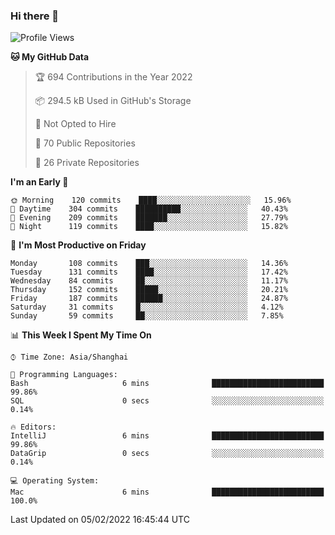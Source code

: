 ### Hi there 👋

<!--
**qbosen/qbosen** is a ✨ _special_ ✨ repository because its `README.md` (this file) appears on your GitHub profile.

Here are some ideas to get you started:

- 🔭 I’m currently working on ...
- 🌱 I’m currently learning ...
- 👯 I’m looking to collaborate on ...
- 🤔 I’m looking for help with ...
- 💬 Ask me about ...
- 📫 How to reach me: ...
- 😄 Pronouns: ...
- ⚡ Fun fact: ...
-->

<!--START_SECTION:waka-->
![Profile Views](http://img.shields.io/badge/Profile%20Views-2-blue)

**🐱 My GitHub Data** 

> 🏆 694 Contributions in the Year 2022
 > 
> 📦 294.5 kB Used in GitHub's Storage 
 > 
> 🚫 Not Opted to Hire
 > 
> 📜 70 Public Repositories 
 > 
> 🔑 26 Private Repositories  
 > 
**I'm an Early 🐤** 

```text
🌞 Morning    120 commits    ████░░░░░░░░░░░░░░░░░░░░░   15.96% 
🌆 Daytime    304 commits    ██████████░░░░░░░░░░░░░░░   40.43% 
🌃 Evening    209 commits    ███████░░░░░░░░░░░░░░░░░░   27.79% 
🌙 Night      119 commits    ████░░░░░░░░░░░░░░░░░░░░░   15.82%

```
📅 **I'm Most Productive on Friday** 

```text
Monday       108 commits    ███░░░░░░░░░░░░░░░░░░░░░░   14.36% 
Tuesday      131 commits    ████░░░░░░░░░░░░░░░░░░░░░   17.42% 
Wednesday    84 commits     ██░░░░░░░░░░░░░░░░░░░░░░░   11.17% 
Thursday     152 commits    █████░░░░░░░░░░░░░░░░░░░░   20.21% 
Friday       187 commits    ██████░░░░░░░░░░░░░░░░░░░   24.87% 
Saturday     31 commits     █░░░░░░░░░░░░░░░░░░░░░░░░   4.12% 
Sunday       59 commits     ██░░░░░░░░░░░░░░░░░░░░░░░   7.85%

```


📊 **This Week I Spent My Time On** 

```text
⌚︎ Time Zone: Asia/Shanghai

💬 Programming Languages: 
Bash                     6 mins              █████████████████████████   99.86% 
SQL                      0 secs              ░░░░░░░░░░░░░░░░░░░░░░░░░   0.14%

🔥 Editors: 
IntelliJ                 6 mins              █████████████████████████   99.86% 
DataGrip                 0 secs              ░░░░░░░░░░░░░░░░░░░░░░░░░   0.14%

💻 Operating System: 
Mac                      6 mins              █████████████████████████   100.0%

```


 Last Updated on 05/02/2022 16:45:44 UTC
<!--END_SECTION:waka-->
